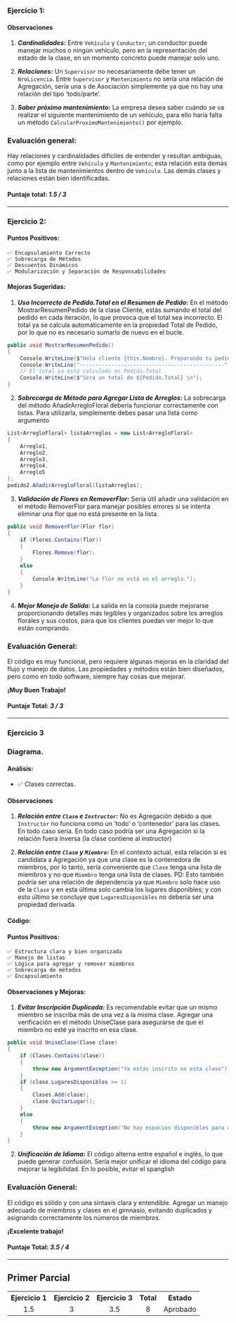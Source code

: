 ### Ejercicio 1:

#### Observaciones

1. **_Cardinalidades:_**
   Entre `Vehículo` y `Conductor`; un conductor puede manejar muchos o ningún vehículo, pero en la representación del estado de la clase, en un momento concreto puede manejar solo uno.

2. **_Relaciones:_**
   Un `Supervisor` no necesariamente debe tener un `NroLicencia`.
   Entre `Supervisor` y `Mantenimiento` no sería una relación de Agregación, sería una s de Asociación simplemente ya que no hay una relación del tipo ‘todo/parte’.

3. **_Saber próximo mantenimiento:_**
   La empresa desea saber cuándo se va realizar el siguiente mantenimiento de un vehículo, para ello haría falta un método `CalcularProximoMantenimiento()` por ejemplo.

### Evaluación general:

Hay relaciones y cardinalidades difíciles de entender y resultan ambiguas, como por ejemplo entre `Vehículo` y `Mantenimiento`; esta relación esta demás junto a la lista de mantenimientos dentro de `Vehículo`.
Las demás clases y relaciones están bien identificadas.

#### Puntaje total: _1.5 / 3_

---

### Ejercicio 2:

#### Puntos Positivos:

    ✅ Encapsulamiento Correcto
    ✅ Sobrecarga de Métodos
    ✅ Descuentos Dinámicos
    ✅ Modularización y Separación de Responsabilidades

#### Mejoras Sugeridas:

1. **_Uso Incorrecto de Pedido.Total en el Resumen de Pedido:_**
   En el método MostrarResumenPedido de la clase Cliente, estás sumando el total del pedido en cada iteración, lo que provoca que el total sea incorrecto. El total ya se calcula automáticamente en la propiedad Total de Pedido, por lo que no es necesario sumarlo de nuevo en el bucle.

```csharp
public void MostrarResumenPedido()
{
    Console.WriteLine($"Hola cliente {this.Nombre}. Preparando tu pedido...");
    Console.WriteLine("----------------------------------------------");
    // El total ya está calculado en Pedido.Total
    Console.WriteLine($"Sera un total de ${Pedido.Total} \n");
}
```

2. **_Sobrecarga de Método para Agregar Lista de Arreglos:_**
   La sobrecarga del método AñadirArregloFloral debería funcionar correctamente con listas. Para utilizarla, simplemente debes pasar una lista como argumento

```csharp
List<ArregloFloral> listaArreglos = new List<ArregloFloral>
{
    Arreglo1,
    Arreglo2,
    Arreglo3,
    Arreglo4,
    Arreglo5
};
pedido2.AñadirArregloFloral(listaArreglos);
```

3. **_Validación de Flores en RemoverFlor:_**
   Sería útil añadir una validación en el método RemoverFlor para manejar posibles errores si se intenta eliminar una flor que no está presente en la lista.

```csharp
public void RemoverFlor(Flor flor)
{
    if (Flores.Contains(flor))
    {
        Flores.Remove(flor);
    }
    else
    {
        Console.WriteLine("La flor no está en el arreglo.");
    }
}
```

4. **_Mejor Manejo de Salida:_**
   La salida en la consola puede mejorarse proporcionando detalles más legibles y organizados sobre los arreglos florales y sus costos, para que los clientes puedan ver mejor lo que están comprando.

### Evaluación General:

El código es muy funcional, pero requiere algunas mejoras en la claridad del flujo y manejo de datos. Las propiedades y métodos están bien diseñados, pero como en todo software, siempre hay cosas que mejorar.

**¡Muy Buen Trabajo!**

#### Puntaje Total: _3 / 3_

---

### Ejercicio 3

### Diagrama.

#### Análisis:

- ✅ Clases correctas.

#### Observaciones

1. **_Relación entre `Clase` e `Instructor`:_**
   No es Agregación debido a que `Instructor` no funciona como un ‘todo’ o ‘contenedor’ para las clases. En todo caso seria. En todo caso podría ser una Agregación si la relación fuera inversa (la clase contiene al instructor)

2. **_Relación entre `Clase` y `Miembro`:_**
   En el contexto actual, esta relación si es candidata a Agregación ya que una clase es la contenedora de miembros, por lo tanto, sería conveniente que `Clase` tenga una lista de miembros y no que `Miembro` tenga una lista de clases.
   PD: Esto también podría ser una relación de dependencia ya que `Miembro` solo hace uso de la `Clase` y en esta última solo cambia los lugares disponibles; y con esto último se concluye que `LugaresDisponibles` no debería ser una propiedad derivada.

#### Código:

#### Puntos Positivos:

    ✅ Estructura clara y bien organizada
    ✅ Manejo de listas
    ✅ Lógica para agregar y remover miembros
    ✅ Sobrecarga de métodos
    ✅ Encapsulamiento

#### Observaciones y Mejoras:

1. **_Evitar Inscripción Duplicada:_**
   Es recomendable evitar que un mismo miembro se inscriba más de una vez a la misma clase.
   Agregar una verificación en el método UniseClase para asegurarse de que el miembro no esté ya inscrito en esa clase.

```csharp
public void UniseClase(Clase clase)
{
    if (Clases.Contains(clase))
    {
        throw new ArgumentException("Ya estás inscrito en esta clase");
    }
    if (clase.LugaresDisponibles >= 1)
    {
        Clases.Add(clase);
        clase.QuitarLugar();
    }
    else
    {
        throw new ArgumentException("No hay espacios disponibles para anotarse a esta clase");
    }
}
```

2. **_Unificación de Idioma:_**
   El código alterna entre español e inglés, lo que puede generar confusión. Sería mejor unificar el idioma del código para mejorar la legibilidad.
   En lo posible, evitar el spanglish

### Evaluación General:

El código es sólido y con una sintaxis clara y entendible. Agregar un manejo adecuado de miembros y clases en el gimnasio, evitando duplicados y asignando correctamente los números de miembros.

**¡Excelente trabajo!**

#### Puntaje Total: _3.5 / 4_

---

## Primer Parcial

<table>
  <tr>
    <th>Ejercicio 1</th>
    <th>Ejercicio 2</th>
    <th>Ejercicio 3</th>
    <th>Total</th>
    <th>Estado</th>
  </tr>
  <tr>
    <td align="center">1.5</td>
    <td align="center">3</td>
    <td align="center">3.5</td>
    <td align="center">8</td>
    <td align="center">Aprobado</td>
  </tr>
</table>
